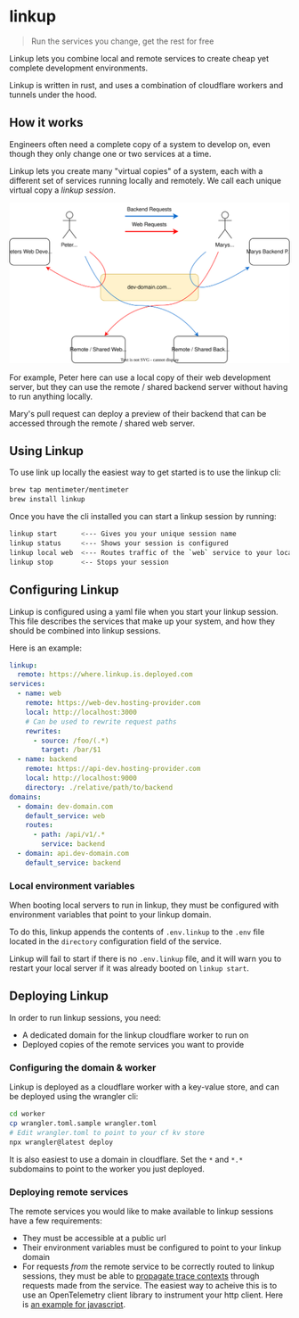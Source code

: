 # linkup

> Run the services you change, get the rest for free

Linkup lets you combine local and remote services to create cheap yet complete development environments.

Linkup is written in rust, and uses a combination of cloudflare workers and tunnels under the hood.

## How it works

Engineers often need a complete copy of a system to develop on, even though they only change one or two services at a time.

Linkup lets you create many "virtual copies" of a system, each with a different set of services running locally and remotely. We call each unique virtual copy a _linkup session_.

![linkup-routing](./docs/linkup-routing.svg)

For example, Peter here can use a local copy of their web development server, but they can use the remote / shared backend server without having to run anything locally.

Mary's pull request can deploy a preview of their backend that can be accessed through the remote / shared web server.

## Using Linkup

To use link up locally the easiest way to get started is to use the linkup cli:

```sh
brew tap mentimeter/mentimeter
brew install linkup
```

Once you have the cli installed you can start a linkup session by running:

```zsh
linkup start      <--- Gives you your unique session name
linkup status     <--- Shows your session is configured
linkup local web  <--- Routes traffic of the `web` service to your local machine
linkup stop       <-- Stops your session
```

## Configuring Linkup

Linkup is configured using a yaml file when you start your linkup session. This file describes the services that make up your system, and how they should be combined into linkup sessions.

Here is an example:

```yaml
linkup:
  remote: https://where.linkup.is.deployed.com
services:
  - name: web
    remote: https://web-dev.hosting-provider.com
    local: http://localhost:3000
    # Can be used to rewrite request paths
    rewrites:
      - source: /foo/(.*)
        target: /bar/$1
  - name: backend
    remote: https://api-dev.hosting-provider.com
    local: http://localhost:9000
    directory: ./relative/path/to/backend
domains:
  - domain: dev-domain.com
    default_service: web
    routes:
      - path: /api/v1/.*
        service: backend
  - domain: api.dev-domain.com
    default_service: backend
```

### Local environment variables

When booting local servers to run in linkup, they must be configured with environment variables that point to your linkup domain.

To do this, linkup appends the contents of `.env.linkup` to the `.env` file located in the `directory` configuration field of the service.

Linkup will fail to start if there is no `.env.linkup` file, and it will warn you to restart your local server if it was already booted on `linkup start`.

## Deploying Linkup

In order to run linkup sessions, you need:

- A dedicated domain for the linkup cloudflare worker to run on
- Deployed copies of the remote services you want to provide

### Configuring the domain & worker

Linkup is deployed as a cloudflare worker with a key-value store, and can be deployed using the wrangler cli:

```sh
cd worker
cp wrangler.toml.sample wrangler.toml
# Edit wrangler.toml to point to your cf kv store
npx wrangler@latest deploy
```

It is also easiest to use a domain in cloudflare. Set the `*` and `*.*` subdomains to point to the worker you just deployed.

### Deploying remote services

The remote services you would like to make available to linkup sessions have a few requirements:

- They must be accessible at a public url
- Their environment variables must be configured to point to your linkup domain
- For requests _from_ the remote service to be correctly routed to linkup sessions, they must be able to [propagate trace contexts](https://www.w3.org/TR/trace-context/) through requests made from the service. The easiest way to acheive this is to use an OpenTelemetry client library to instrument your http client. Here is [an example for javascript](https://www.npmjs.com/package/@opentelemetry/instrumentation-http).

